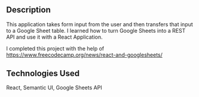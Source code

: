 # <Google Sheets Form>

## Description

This application takes form input from the user and then transfers that input to a Google Sheet table. 
I learned how to turn Google Sheets into a REST API and use it with a React Application.

I completed this project with the help of https://www.freecodecamp.org/news/react-and-googlesheets/


## Technologies Used

React, Semantic UI, Google Sheets API
